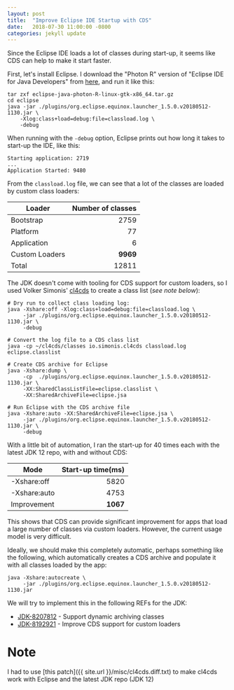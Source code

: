 ```yaml
---
layout: post
title:  "Improve Eclipse IDE Startup with CDS"
date:   2018-07-30 11:00:00 -0800
categories: jekyll update
---
```


Since the Eclipse IDE loads a lot of classes during start-up, it seems like CDS
can help to make it start faster.

First, let's install Eclipse. I download the "Photon R" version of "Eclipse IDE for Java Developers"
from [here](http://www.eclipse.org/downloads/packages/release/photon/r/eclipse-java-photon-r), and run it like this:

```
tar zxf eclipse-java-photon-R-linux-gtk-x86_64.tar.gz
cd eclipse
java -jar ./plugins/org.eclipse.equinox.launcher_1.5.0.v20180512-1130.jar \
    -Xlog:class+load=debug:file=classload.log \
    -debug
```

When running with the `-debug` option, Eclipse prints out how long it takes to
start-up the IDE, like this:

```
Starting application: 2719
...
Application Started: 9480
```

From the `classload.log` file, we can see that a lot of the classes are loaded by custom class loaders:



| Loader        | Number of classes |
| ------------- | --------:|
| Bootstrap     |    2759  |
| Platform      |      77  |
| Application   |       6  |
| Custom Loaders|  **9969**|
| Total         |   12811  | 

The JDK doesn't come with tooling for CDS support for custom loaders, so
I used Volker Simonis' [cl4cds](https://github.com/simonis/cl4cds)
to create a class list (*see note below*):

```
# Dry run to collect class loading log:
java -Xshare:off -Xlog:class+load=debug:file=classload.log \
     -jar ./plugins/org.eclipse.equinox.launcher_1.5.0.v20180512-1130.jar \
     -debug

# Convert the log file to a CDS class list
java -cp ~/cl4cds/classes io.simonis.cl4cds classload.log eclipse.classlist

# Create CDS archive for Eclipse
java -Xshare:dump \
     -cp  ./plugins/org.eclipse.equinox.launcher_1.5.0.v20180512-1130.jar \
     -XX:SharedClassListFile=eclipse.classlist \
     -XX:SharedArchiveFile=eclipse.jsa

# Run Eclipse with the CDS archive file 
java -Xshare:auto -XX:SharedArchiveFile=eclipse.jsa \
     -jar ./plugins/org.eclipse.equinox.launcher_1.5.0.v20180512-1130.jar \
     -debug
```

With a little bit of automation, I ran the start-up for 40 times each with the latest JDK 12
repo, with and without CDS:

|Mode        |Start-up time(ms)|
|------------|----------------:|
|-Xshare:off |    5820 |
|-Xshare:auto|    4753 |
|Improvement |  **1067**|

This shows that CDS can provide significant improvement for apps that load a large number
of classes via custom loaders. However, the current usage model is very difficult.

Ideally, we should make this completely automatic, perhaps something like the following, which
automatically creates a CDS archive and populate it with all classes loaded by the app:

```
java -Xshare:autocreate \
     -jar ./plugins/org.eclipse.equinox.launcher_1.5.0.v20180512-1130.jar
```

We will try to implement this in the following REFs for the JDK:

  * [JDK-8207812](https://bugs.openjdk.java.net/browse/JDK-8207812) - Support dynamic archiving classes
  * [JDK-8192921](https://bugs.openjdk.java.net/browse/JDK-8192921) - Improve CDS support for custom loaders


# Note

I had to use [this patch]({{ site.url }}/misc/cl4cds.diff.txt) to make
cl4cds work with Eclipse and the latest JDK repo (JDK 12)

